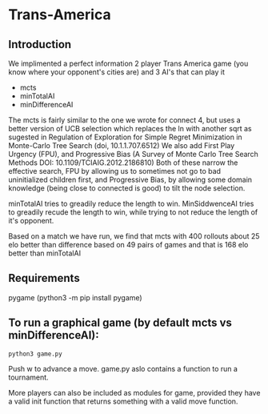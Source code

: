 # Trans-America
## Introduction
We implimented a perfect information 2 player Trans America game (you know where your opponent's cities are)
and 3 AI's that can play it
* mcts
* minTotalAI
* minDifferenceAI

The mcts is fairly similar to the one we wrote for connect 4, but uses a better version of UCB selection which
replaces the ln with another sqrt as sugested in Regulation of Exploration for Simple Regret
Minimization in Monte-Carlo Tree Search (doi, 10.1.1.707.6512)
We also add First Play Urgency (FPU), and Progressive Bias (A Survey of Monte Carlo Tree Search Methods DOI: 10.1109/TCIAIG.2012.2186810)
Both of these narrow the effective search, FPU by allowing us to sometimes not go to bad uninitialized children first,
and Progressive Bias, by allowing some domain knowledge (being close to connected is good) to tilt the node selection.

minTotalAI tries to greadily reduce the length to win.
MinSiddwenceAI tries to greadily recude the length to win, while trying to not reduce the length of it's opponent.

Based on a match we have run, we find that mcts with 400 rollouts about 25 elo better than difference based on 49 pairs of games
and that is 168 elo better than minTotalAI

## Requirements
pygame (python3 -m pip install pygame)

## To run a graphical game (by default mcts vs minDifferenceAI):
    python3 game.py

Push w to advance a move. game.py aslo contains a function to run a tournament.

More players can also be included as modules for game, provided they have a valid init function that returns something with a valid move function.
